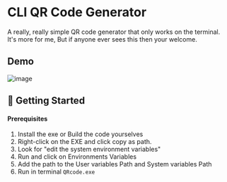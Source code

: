 # CLI QR Code Generator

A really, really simple QR code generator that only works on the terminal. It's more for me, But if anyone ever sees this then your welcome.
## Demo
![image](https://i.ibb.co/bgCNQH4g/image.png)

## 🚀 Getting Started

#### Prerequisites

1. Install the exe or Build the code yourselves
2. Right-click on the EXE and click copy as path.
3. Look for "edit the system environment variables"
4. Run and click on Environments Variables
5. Add the path to the User variables Path and System variables Path
6. Run in terminal `QRcode.exe`
